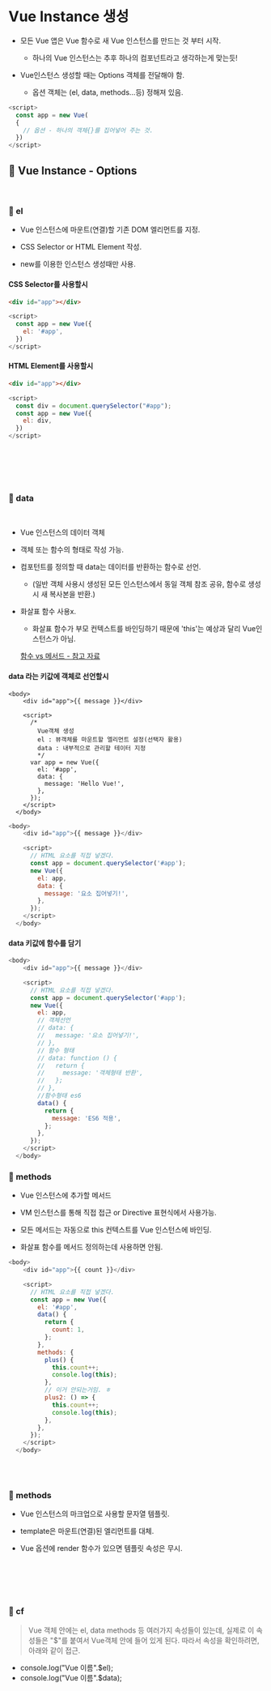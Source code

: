 # Vue Instance 생성

- 모든 Vue 앱은 Vue 함수로 새 Vue 인스턴스를 만드는 것 부터 시작.

  - 하나의 Vue 인스턴스는 추후 하나의 컴포넌트라고 생각하는게 맞는듯!

- Vue인스턴스 생성할 때는 Options 객체를 전달해야 함.
  - 옵션 객체는 (el, data, methods...등) 정해져 있음.

```js
<script>
  const app = new Vue(
  {
    // 옵션 - 하나의 객체{}를 집어넣어 주는 것.
  })
</script>
```

## 🌈 Vue Instance - Options

<br>

### 🐳 el

- Vue 인스턴스에 마운트(연결)할 기존 DOM 엘리먼트를 지정.

- CSS Selector or HTML Element 작성.

* new를 이용한 인스턴스 생성때만 사용.

#### CSS Selector를 사용할시

```html
<div id="app"></div>
```

```js
<script>
  const app = new Vue({
    el: '#app',
  })
</script>
```

#### HTML Element를 사용할시

```html
<div id="app"></div>
```

```js
<script>
  const div = document.querySelector("#app");
  const app = new Vue({
    el: div,
  })
</script>
```

<br>
<br>
<br>
<br>

### 🐳 data

<br>

- Vue 인스턴스의 데이터 객체

- 객체 또는 함수의 형태로 작성 가능.

* 컴포턴트를 정의할 때 data는 데이터를 반환하는 함수로 선언.

  - (일반 객체 사용시 생성된 모든 인스턴스에서 동일 객체 참조 공유, 함수로 생성시 새 복사본을 반환.)

* 화살표 함수 사용x.

  - 화살표 함수가 부모 컨텍스트를 바인딩하기 때문에 'this'는 예상과 달리 Vue인스턴스가 아님.

  [함수 vs 메서드 - 참고 자료](https://velog.io/@padoling/JavaScript-%ED%99%94%EC%82%B4%ED%91%9C-%ED%95%A8%EC%88%98%EC%99%80-this-%EB%B0%94%EC%9D%B8%EB%94%A9)

#### data 라는 키값에 객체로 선언할시

```JS
<body>
    <div id="app">{{ message }}</div>

    <script>
      /*
        Vue객체 생성
        el : 뷰객체를 마운트할 엘리먼트 설정(선택자 활용)
        data : 내부적으로 관리할 테이터 지정
        */
      var app = new Vue({
        el: '#app',
        data: {
          message: 'Hello Vue!',
        },
      });
    </script>
  </body>
```

```js
<body>
    <div id="app">{{ message }}</div>

    <script>
      // HTML 요소를 직접 넣겠다.
      const app = document.querySelector('#app');
      new Vue({
        el: app,
        data: {
          message: '요소 집어넣기!',
        },
      });
    </script>
  </body>
```

#### data 키값에 함수를 담기

```js
<body>
    <div id="app">{{ message }}</div>

    <script>
      // HTML 요소를 직접 넣겠다.
      const app = document.querySelector('#app');
      new Vue({
        el: app,
        // 객체선언
        // data: {
        //   message: '요소 집어넣기!',
        // },
        // 함수 형태
        // data: function () {
        //   return {
        //     message: '객체형태 반환',
        //   };
        // },
        //함수형태 es6
        data() {
          return {
            message: 'ES6 적용',
          };
        },
      });
    </script>
  </body>
```

### 🐳 methods

- Vue 인스턴스에 추가할 메서드

- VM 인스턴스를 통해 직접 접근 or Directive 표현식에서 사용가능.

* 모든 메서드는 자동으로 this 컨텍스트를 Vue 인스턴스에 바인딩.

* 화살표 함수를 메서드 정의하는데 사용하면 안됨.

```js
<body>
    <div id="app">{{ count }}</div>

    <script>
      // HTML 요소를 직접 넣겠다.
      const app = new Vue({
        el: '#app',
        data() {
          return {
            count: 1,
          };
        },
        methods: {
          plus() {
            this.count++;
            console.log(this);
          },
          // 이거 안되는거임. ㅎ
          plus2: () => {
            this.count++;
            console.log(this);
          },
        },
      });
    </script>
  </body>

```

<br>
<br>

### 🐳 methods

- Vue 인스턴스의 마크업으로 사용할 문자열 템플릿.

- template은 마운트(연결)된 엘리먼트를 대체.

- Vue 옵션에 render 함수가 있으면 템플릿 속성은 무시.

<br>
<br>
<br>
<br>

### 🐳 cf

> Vue 객체 안에는 el, data methods 등 여러가지 속성들이 있는데, 실제로 이 속성들은 "$"를 붙여서 Vue객체 안에 들어 있게 된다. 따라서 속성을 확인하려면, 아래와 같이 접근.

- console.log("Vue 이름".$el);
- console.log("Vue 이름".$data);
